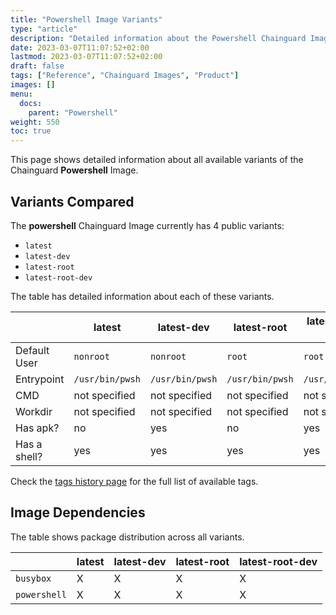 ```yaml
---
title: "Powershell Image Variants"
type: "article"
description: "Detailed information about the Powershell Chainguard Image variants"
date: 2023-03-07T11:07:52+02:00
lastmod: 2023-03-07T11:07:52+02:00
draft: false
tags: ["Reference", "Chainguard Images", "Product"]
images: []
menu:
  docs:
    parent: "Powershell"
weight: 550
toc: true
---
```


This page shows detailed information about all available variants of the Chainguard **Powershell** Image.

## Variants Compared
The **powershell** Chainguard Image currently has 4 public variants: 

- `latest`
- `latest-dev`
- `latest-root`
- `latest-root-dev`

The table has detailed information about each of these variants.

|              | latest          | latest-dev      | latest-root     | latest-root-dev |
|--------------|-----------------|-----------------|-----------------|-----------------|
| Default User | `nonroot`       | `nonroot`       | `root`          | `root`          |
| Entrypoint   | `/usr/bin/pwsh` | `/usr/bin/pwsh` | `/usr/bin/pwsh` | `/usr/bin/pwsh` |
| CMD          | not specified   | not specified   | not specified   | not specified   |
| Workdir      | not specified   | not specified   | not specified   | not specified   |
| Has apk?     | no              | yes             | no              | yes             |
| Has a shell? | yes             | yes             | yes             | yes             |

Check the [tags history page](/chainguard/chainguard-images/reference/powershell/tags_history/) for the full list of available tags.
## Image Dependencies
The table shows package distribution across all variants.

|              | latest | latest-dev | latest-root | latest-root-dev |
|--------------|--------|------------|-------------|-----------------|
| `busybox`    | X      | X          | X           | X               |
| `powershell` | X      | X          | X           | X               |
